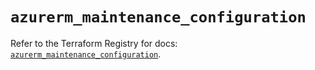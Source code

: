 # `azurerm_maintenance_configuration`

Refer to the Terraform Registry for docs: [`azurerm_maintenance_configuration`](https://registry.terraform.io/providers/hashicorp/azurerm/4.3.0/docs/resources/maintenance_configuration).
